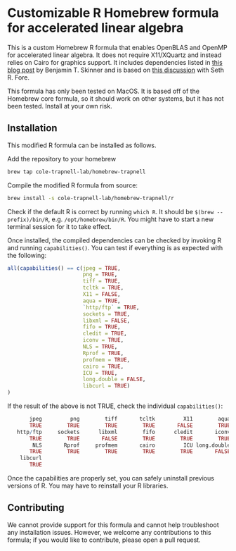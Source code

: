 # Customizable R Homebrew formula for accelerated linear algebra

This is a custom Homebrew R formula that enables OpenBLAS and OpenMP for accelerated linear algebra. It does not require X11/XQuartz and instead relies on Cairo for graphics support. It includes dependencies listed in [this blog post](https://www.btskinner.io/code/install-r-with-openblas-and-openmp-on-macos-mojave/) by Benjamin T. Skinner and is based on [this discussion](https://github.com/sethrfore/homebrew-r-srf/pull/61) with Seth R. Fore.

This formula has only been tested on MacOS. It is based off of the Homebrew core formula, so it should work on other systems, but it has not been tested. Install at your own risk.

## Installation

This modified R formula can be installed as follows.

Add the repository to your homebrew
```sh
brew tap cole-trapnell-lab/homebrew-trapnell
```

Compile the modified R formula from source:

```sh
brew install -s cole-trapnell-lab/homebrew-trapnell/r
```

Check if the default R is correct by running `which R`. It should be `$(brew --prefix)/bin/R`, e.g. `/opt/homebrew/bin/R`. You might have to start a new terminal session for it to take effect. 

Once installed, the compiled dependencies can be checked by invoking R and running `capabilities()`. You can test if everything is as expected with the following:
```r
all(capabilities() == c(jpeg = TRUE,
                        png = TRUE,
                        tiff = TRUE,
                        tcltk = TRUE,
                        X11 = FALSE,
                        aqua = TRUE,
                        `http/ftp` = TRUE,
                        sockets = TRUE,
                        libxml = FALSE,
                        fifo = TRUE,
                        cledit = TRUE,
                        iconv = TRUE,
                        NLS = TRUE,
                        Rprof = TRUE,
                        profmem = TRUE,
                        cairo = TRUE,
                        ICU = TRUE,
                        long.double = FALSE,
                        libcurl = TRUE)
)
```

If the result of the above is not TRUE, check the individual `capabilities()`:
```r
       jpeg         png        tiff       tcltk         X11        aqua
       TRUE        TRUE        TRUE        TRUE       FALSE        TRUE
   http/ftp     sockets      libxml        fifo      cledit       iconv
       TRUE        TRUE       FALSE        TRUE        TRUE        TRUE
        NLS       Rprof     profmem       cairo         ICU long.double
       TRUE        TRUE        TRUE        TRUE        TRUE       FALSE
    libcurl
       TRUE
```

Once the capabilities are properly set, you can safely uninstall previous versions of R. You may have to reinstall your R libraries.

## Contributing

We cannot provide support for this formula and cannot help troubleshoot any installation issues. However, we welcome any contributions to this formula; if you would like to contribute, please open a pull request.
